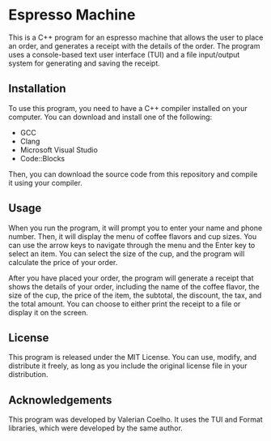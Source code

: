 # Espresso Machine
This is a C++ program for an espresso machine that allows the user to place an order, and generates a receipt with the details of the order. The program uses a console-based text user interface (TUI) and a file input/output system for generating and saving the receipt.

## Installation
To use this program, you need to have a C++ compiler installed on your computer. You can download and install one of the following:

- GCC
- Clang
- Microsoft Visual Studio
- Code::Blocks

Then, you can download the source code from this repository and compile it using your compiler.

## Usage
When you run the program, it will prompt you to enter your name and phone number. Then, it will display the menu of coffee flavors and cup sizes. You can use the arrow keys to navigate through the menu and the Enter key to select an item. You can select the size of the cup, and the program will calculate the price of your order.

After you have placed your order, the program will generate a receipt that shows the details of your order, including the name of the coffee flavor, the size of the cup, the price of the item, the subtotal, the discount, the tax, and the total amount. You can choose to either print the receipt to a file or display it on the screen.

## License
This program is released under the MIT License. You can use, modify, and distribute it freely, as long as you include the original license file in your distribution.

## Acknowledgements
This program was developed by Valerian Coelho. It uses the TUI and Format libraries, which were developed by the same author.
